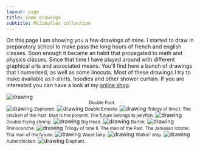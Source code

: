 ```yaml
---
layout: page
title: Some drawings
subtitle: McJibulles collection
---
```


On this page I am showing you a few drawings of mine. I started to draw in preparatory school to make pass the long hours of french and english classes. Soon enough it became an habit that propagated to math and physics classes. Since that time I have played around with different graphical arts and associated means. You'll find here a bunch of drawings that I numerised, as well as some linocuts. Most of these drawings I try to make available as t-shirts, hoodies and other shower curtain. If you are interested you can have a look at my [online shop](https://mcjibulles.creator-spring.com/).

<img src="https://JCMariani.github.io/assets/img/Drawings_00_Double-pied.png" alt="drawing" class="center"/>
<center>
<small style="text-align: center;">Double Foot.</small>
</center>

<img src="https://JCMariani.github.io/assets/img/Drawings_01_zephyron.png" alt="drawing" class="center"/>
<small>Zephyron.</small>

<img src="https://JCMariani.github.io/assets/img/Drawings_02_Ernesto_Yeah_I.png" alt="drawing" class="center"/>
<small>Double Ernesto.</small>

<img src="https://JCMariani.github.io/assets/img/Drawings_03_Lino_trilogy_of_time.jpg" alt="drawing" class="center"/>
<small>Trilogy of time I. The chicken of the Past. Man is the present. The future belongs to jellyfish.</small>

<img src="https://JCMariani.github.io/assets/img/Drawings_04_Crevette-C6.png" alt="drawing" class="center"/>
<small>Double Flying shrimp.</small>

<img src="https://JCMariani.github.io/assets/img/Drawings_05_Tete-C5.png" alt="drawing" class="center"/>
<small>Big Head.</small>

<img src="https://JCMariani.github.io/assets/img/Drawings_06_Bartok.png" alt="drawing" class="center"/>
<small>Bartok.</small>

<img src="https://JCMariani.github.io/assets/img/Drawings_07_RhinoConhe-Cercle-C1.png" alt="drawing" class="center"/>
<small>Rhinoconche.</small>

<img src="https://JCMariani.github.io/assets/img/Drawings_08_TMFTP_Nice_BW.png" alt="drawing" class="center"/>
<small>Trilogy of time II. The man of the Past. The Janusian lobster. Tha man of the future.</small>

<img src="https://JCMariani.github.io/assets/img/Drawings_09_FdB.png" alt="drawing" class="center"/>
<small>Wood fairy.</small>

<img src="https://JCMariani.github.io/assets/img/Drawings_10_bato_BW.png" alt="drawing" class="center"/>
<small>Walkin' ship.</small>

<img src="https://JCMariani.github.io/assets/img/Drawings_11_auberchicken_ready.png" alt="drawing" class="center"/>
<small>Auberchicken.</small>

<img src="https://JCMariani.github.io/assets/img/Drawings_12_Animal_BW.png" alt="drawing" class="center"/>
<small>Elephant.</small>
